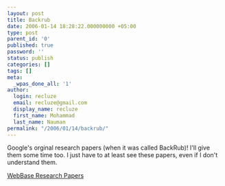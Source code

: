 ```yaml
---
layout: post
title: Backrub
date: 2006-01-14 18:28:22.000000000 +05:00
type: post
parent_id: '0'
published: true
password: ''
status: publish
categories: []
tags: []
meta:
  _wpas_done_all: '1'
author:
  login: recluze
  email: recluze@gmail.com
  display_name: recluze
  first_name: Mohammad
  last_name: Nauman
permalink: "/2006/01/14/backrub/"
---
```

Google's orginal research papers (when it was called BackRub)! I'll give them some time too. I just have to at least see these papers, even if I don't understand them.

[WebBase Research Papers](http://backrub.tjtech.org/May1998/research.htm)

> 

